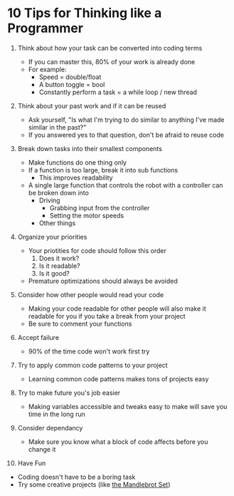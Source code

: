 # 10 Tips for Thinking like a Programmer


1. Think about how your task can be converted into coding terms
   - If you can master this, 80% of your work is already done 
   - For example:
     -  Speed = double/float
     -  A button toggle = bool
     -  Constantly perform a task = a while loop / new thread

2. Think about your past work and if it can be reused
   - Ask yourself, "Is what I'm trying to do similar to anything I've made similar in the past?"
   - If you answered yes to that question, don't be afraid to reuse code

3. Break down tasks into their smallest components
   - Make functions do one thing only
   - If a function is too large, break it into sub functions
     - This improves readability
   - A single large function that controls the robot with a controller can be broken down into
     - Driving
       - Grabbing input from the controller
       - Setting the motor speeds
     - Other things

4. Organize your priorities
   - Your priotities for code should follow this order
      1. Does it work?
      2. Is it readable?
      3. Is it good?
   - Premature optimizations should always be avoided

5. Consider how other people would read your code
   - Making your code readable for other people will also make it readable for you if you take a break from your project
   - Be sure to comment your functions

6. Accept failure
   - 90% of the time code won't work first try

7. Try to apply common code patterns to your project
   - Learning common code patterns makes tons of projects easy
 
8. Try to make future you's job easier
   - Making variables accessible and tweaks easy to make will save you time in the long run

9. Consider dependancy
   - Make sure you know what a block of code affects before you change it

10. Have Fun
   - Coding doesn't have to be a boring task
   - Try some creative projects (like [the Mandlebrot Set](brot.md))
